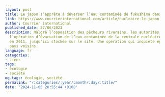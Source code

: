 ```yaml
---
layout: post
title: Le japon s’apprête à déverser l’eau contaminée de fukushima dans l’océan
link: https://www.courrierinternational.com/article/nucleaire-le-japon-s-apprete-a-deverser-l-eau-contaminee-de-fukushima-dans-l-ocean
author: Courrier international
published_date: 27/06/2023
description: Malgré l’opposition des pêcheurs riverains, les autorités entendant lancer
  l’opération d’évacuation de l’eau contaminée de la centrale nucléaire endommagée
  en 2011, jusqu’ici stockée sur le site. Une opération qui inquiète également des
  pays voisins.
language: fr
categories:
- Liens
tags:
- écologie
- société
og-tags: écologie, société
permalink: "/:categories/:year/:month/:day/:title/"
date: '2024-11-05 20:55:44 +0100'
---
```

